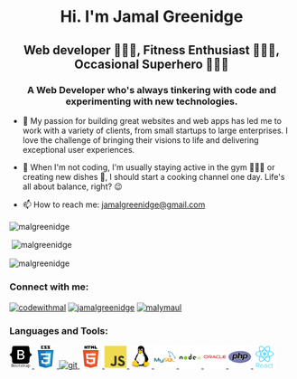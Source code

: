 <h1 align="center">Hi. I'm Jamal Greenidge</h1>
<h2 align="center">Web developer 👨🏾‍💻, Fitness Enthusiast 🏋🏾‍♂️, Occasional Superhero 🦸🏾‍♂️</h2>
<h3 align="center">A Web Developer who's always tinkering with code and experimenting with new technologies.</h3>

- 🚀 My passion for building great websites and web apps has led me to work with a variety of clients, from small startups to large enterprises. I love the challenge of bringing their visions to life and delivering exceptional user experiences.

- 🎸 When I'm not coding, I'm usually staying active in the gym 🏋🏾‍♂️ or creating new dishes 🍛, I should start a cooking channel one day. Life's all about balance, right? 😉

- 📫 How to reach me: jamalgreenidge@gmail.com

<p><img align="center" src="https://github-readme-stats.vercel.app/api/top-langs?username=malgreenidge&show_icons=true&locale=en&layout=compact" alt="malgreenidge" /></p>

<p>&nbsp;<img align="center" src="https://github-readme-stats.vercel.app/api?username=malgreenidge&show_icons=true&locale=en" alt="malgreenidge" /></p>

<p><img align="center" src="https://github-readme-streak-stats.herokuapp.com/?user=malgreenidge&" alt="malgreenidge" /></p>

<h3 align="left">Connect with me:</h3>
<p align="left">
<a href="https://twitter.com/codewithmal" target="blank"><img align="center" src="https://raw.githubusercontent.com/rahuldkjain/github-profile-readme-generator/master/src/images/icons/Social/twitter.svg" alt="codewithmal" height="30" width="40" /></a>
<a href="https://linkedin.com/in/jamalgreenidge" target="blank"><img align="center" src="https://raw.githubusercontent.com/rahuldkjain/github-profile-readme-generator/master/src/images/icons/Social/linked-in-alt.svg" alt="jamalgreenidge" height="30" width="40" /></a>
<a href="https://instagram.com/malymaul" target="blank"><img align="center" src="https://raw.githubusercontent.com/rahuldkjain/github-profile-readme-generator/master/src/images/icons/Social/instagram.svg" alt="malymaul" height="30" width="40" /></a>
</p>


<h3 align="left">Languages and Tools:</h3>
<p align="left"> <a href="https://getbootstrap.com" target="_blank" rel="noreferrer"> <img src="https://raw.githubusercontent.com/devicons/devicon/master/icons/bootstrap/bootstrap-plain-wordmark.svg" alt="bootstrap" width="40" height="40"/> </a> <a href="https://www.w3schools.com/css/" target="_blank" rel="noreferrer"> <img src="https://raw.githubusercontent.com/devicons/devicon/master/icons/css3/css3-original-wordmark.svg" alt="css3" width="40" height="40"/> </a> <a href="https://git-scm.com/" target="_blank" rel="noreferrer"> <img src="https://www.vectorlogo.zone/logos/git-scm/git-scm-icon.svg" alt="git" width="40" height="40"/> </a> <a href="https://www.w3.org/html/" target="_blank" rel="noreferrer"> <img src="https://raw.githubusercontent.com/devicons/devicon/master/icons/html5/html5-original-wordmark.svg" alt="html5" width="40" height="40"/> </a> <a href="https://developer.mozilla.org/en-US/docs/Web/JavaScript" target="_blank" rel="noreferrer"> <img src="https://raw.githubusercontent.com/devicons/devicon/master/icons/javascript/javascript-original.svg" alt="javascript" width="40" height="40"/> </a> <a href="https://www.linux.org/" target="_blank" rel="noreferrer"> <img src="https://raw.githubusercontent.com/devicons/devicon/master/icons/linux/linux-original.svg" alt="linux" width="40" height="40"/> </a> <a href="https://www.mysql.com/" target="_blank" rel="noreferrer"> <img src="https://raw.githubusercontent.com/devicons/devicon/master/icons/mysql/mysql-original-wordmark.svg" alt="mysql" width="40" height="40"/> </a> <a href="https://nodejs.org" target="_blank" rel="noreferrer"> <img src="https://raw.githubusercontent.com/devicons/devicon/master/icons/nodejs/nodejs-original-wordmark.svg" alt="nodejs" width="40" height="40"/> </a> <a href="https://www.oracle.com/" target="_blank" rel="noreferrer"> <img src="https://raw.githubusercontent.com/devicons/devicon/master/icons/oracle/oracle-original.svg" alt="oracle" width="40" height="40"/> </a> <a href="https://www.php.net" target="_blank" rel="noreferrer"> <img src="https://raw.githubusercontent.com/devicons/devicon/master/icons/php/php-original.svg" alt="php" width="40" height="40"/> </a> <a href="https://reactjs.org/" target="_blank" rel="noreferrer"> <img src="https://raw.githubusercontent.com/devicons/devicon/master/icons/react/react-original-wordmark.svg" alt="react" width="40" height="40"/> </a> </p>


<!---
MalGreenidge/MalGreenidge is a ✨ special ✨ repository because its `README.md` (this file) appears on your GitHub profile.
You can click the Preview link to take a look at your changes.
--->
